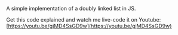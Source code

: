 A simple implementation of a doubly linked list in JS.

Get this code explained and watch me live-code it on Youtube:
[https://youtu.be/gjMD4SsGD9w](https://youtu.be/gjMD4SsGD9w)